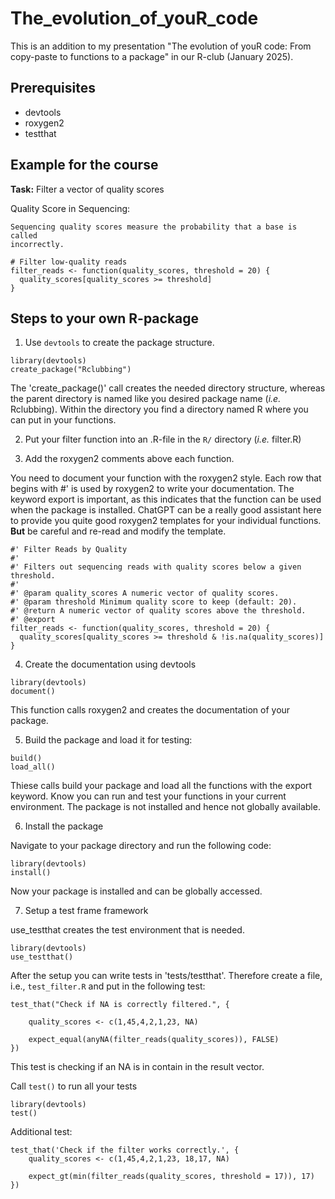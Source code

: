 # The_evolution_of_youR_code

This is an addition to my presentation "The evolution of youR code: From 
copy-paste to functions to a package" in our R-club (January 2025).

## Prerequisites

- devtools
- roxygen2
- testthat

## Example for the course

**Task:** Filter a vector of quality scores

Quality Score in Sequencing: 

    Sequencing quality scores measure the probability that a base is called
    incorrectly.

```{R}
# Filter low-quality reads
filter_reads <- function(quality_scores, threshold = 20) {
  quality_scores[quality_scores >= threshold]
}
```

## Steps to your own R-package

1. Use `devtools` to create the package structure.

```
library(devtools)
create_package("Rclubbing")
```

The 'create_package()' call creates the needed directory structure, whereas the 
parent directory is named like you desired package name (*i.e.* Rclubbing). Within 
the directory you find a directory named R where you can put in your functions. 

2. Put your filter function into an .R-file in the `R/` directory (*i.e.* 
filter.R)

3. Add the roxygen2 comments above each function.

You need to document your function with the roxygen2 style. Each row that begins
with #' is used by roxygen2 to write your documentation. The keyword export is
important, as this indicates that the function can be used when the package is
installed. ChatGPT can be a really good assistant here to provide you quite 
good roxygen2 templates for your individual functions. **But**  be careful and 
re-read and modify the template.

```
#' Filter Reads by Quality
#'
#' Filters out sequencing reads with quality scores below a given threshold.
#'
#' @param quality_scores A numeric vector of quality scores.
#' @param threshold Minimum quality score to keep (default: 20).
#' @return A numeric vector of quality scores above the threshold.
#' @export
filter_reads <- function(quality_scores, threshold = 20) {
  quality_scores[quality_scores >= threshold & !is.na(quality_scores)]
}
```

 4. Create the documentation using devtools

```
library(devtools)
document()
```

This function calls roxygen2 and creates the documentation of your package.

5. Build the package and load it for testing:

```
build()
load_all()
```

Thiese calls build your package and load all the functions with the export 
keyword. Know you can run and test your functions in your current environment.
The package is not installed and hence not globally available.

6. Install the package

Navigate to your package directory and run the following code:

```
library(devtools)
install()
```

Now your package is installed and can be globally accessed.

7. Setup a test frame framework

use_testthat creates the test environment that is needed.

```
library(devtools) 
use_testthat()
```

After the setup you can write tests in 'tests/testthat'. Therefore create a file, i.e.,
`test_filter.R` and put in the following test:

```
test_that("Check if NA is correctly filtered.", {

    quality_scores <- c(1,45,4,2,1,23, NA)

    expect_equal(anyNA(filter_reads(quality_scores)), FALSE)
})
```

This test is checking if an NA is in contain in the result vector.

Call `test()` to run all your tests


```
library(devtools)
test()
```

Additional test:

```
test_that('Check if the filter works correctly.', {
    quality_scores <- c(1,45,4,2,1,23, 18,17, NA)

    expect_gt(min(filter_reads(quality_scores, threshold = 17)), 17)
})
```


